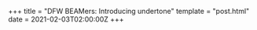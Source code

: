 +++
title = "DFW BEAMers: Introducing undertone"
template = "post.html"
date = 2021-02-03T02:00:00Z
+++
